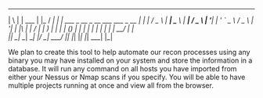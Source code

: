 _   _          _     ____    _                                            
 | \ | |   ___  | |_  / ___|  | |_    ___    _ __   _ __ ___     ___   _ __ 
 |  \| |  / _ \ | __| \___ \  | __|  / _ \  | '__| | '_ ` _ \   / _ \ | '__|
 | |\  | |  __/ | |_   ___) | | |_  | (_) | | |    | | | | | | |  __/ | |   
 |_| \_|  \___|  \__| |____/   \__|  \___/  |_|    |_| |_| |_|  \___| |_|   

We plan to create this tool to help automate our recon processes using any binary you may have installed on your system and store the information in a database. 
It will run any command on all hosts you have imported from either your Nessus or Nmap scans if you specify. You will be able to have multiple projects running at once and view all from the browser.
